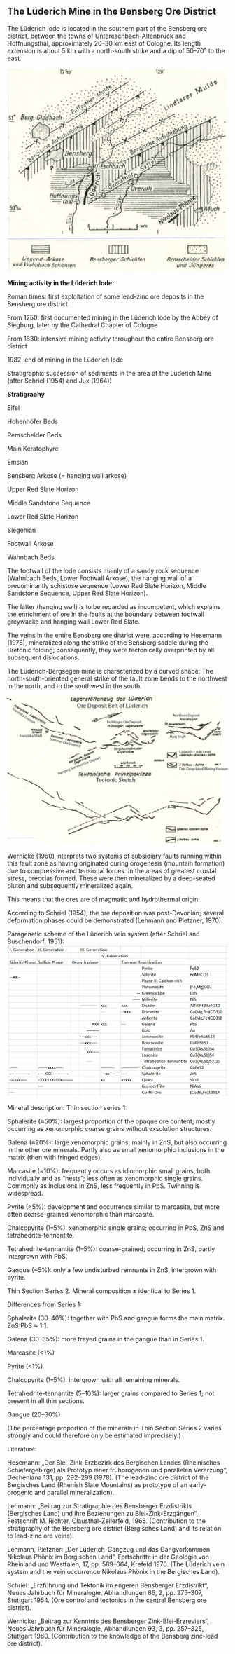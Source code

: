 ## The Lüderich Mine in the Bensberg Ore District

The Lüderich lode is located in the southern part of the Bensberg ore district, between the towns of Untereschbach-Altenbrück and Hoffnungsthal, approximately 20–30 km east of Cologne.
Its length extension is about 5 km with a north-south strike and a dip of 50–70° to the east.

![Map](https://github.com/DinaKlim/OD_RL_notes/blob/main/RL_notes/26_Luderich/26%20Luderich%201.jpg)

**Mining activity in the Lüderich lode:**

Roman times: first exploitation of some lead-zinc ore deposits in the Bensberg ore district

From 1250: first documented mining in the Lüderich lode by the Abbey of Siegburg, later by the Cathedral Chapter of Cologne

From 1830: intensive mining activity throughout the entire Bensberg ore district

1982: end of mining in the Lüderich lode

Stratigraphic succession of sediments in the area of the Lüderich Mine
(after Schriel (1954) and Jux (1964))

**Stratigraphy**

Eifel

Hohenhöfer Beds

Remscheider Beds

Main Keratophyre

Emsian

Bensberg Arkose (= hanging wall arkose)

Upper Red Slate Horizon

Middle Sandstone Sequence

Lower Red Slate Horizon

Siegenian

Footwall Arkose

Wahnbach Beds

The footwall of the lode consists mainly of a sandy rock sequence (Wahnbach Beds, Lower Footwall Arkose),
the hanging wall of a predominantly schistose sequence (Lower Red Slate Horizon, Middle Sandstone Sequence, Upper Red Slate Horizon).

The latter (hanging wall) is to be regarded as incompetent, which explains the enrichment of ore in the faults at the boundary between footwall greywacke and hanging wall Lower Red Slate.

The veins in the entire Bensberg ore district were, according to Hesemann (1978), mineralized along the strike of the Bensberg saddle during the Bretonic folding; consequently, they were tectonically overprinted by all subsequent dislocations.

The Lüderich-Bergsegen mine is characterized by a curved shape:
The north-south-oriented general strike of the fault zone bends to the northwest in the north, and to the southwest in the south.

![Tectonic sketch](https://github.com/DinaKlim/OD_RL_notes/blob/main/RL_notes/26_Luderich/26%20Luderich%202.jpg)

Wernicke (1960) interprets two systems of subsidiary faults running within this fault zone as having originated during orogenesis (mountain formation) due to compressive and tensional forces.
In the areas of greatest crustal stress, breccias formed. These were then mineralized by a deep-seated pluton and subsequently mineralized again.

This means that the ores are of magmatic and hydrothermal origin.

According to Schriel (1954), the ore deposition was post-Devonian; several deformation phases could be demonstrated
(Lehmann and Pietzner, 1970).

Paragenetic scheme
of the Lüderich vein system
(after Schriel and Buschendorf, 1951):
![Paragenesis](https://github.com/DinaKlim/OD_RL_notes/blob/main/RL_notes/26_Luderich/26%20Luderich%203.jpg)

Mineral description:
Thin section series 1:

Sphalerite (≈50%): largest proportion of the opaque ore content; mostly occurring as xenomorphic coarse grains without exsolution structures.

Galena (≈20%): large xenomorphic grains; mainly in ZnS, but also occurring in the other ore minerals. Partly also as small xenomorphic inclusions in the matrix (then with fringed edges).

Marcasite (≈10%): frequently occurs as idiomorphic small grains, both individually and as “nests”; less often as xenomorphic single grains. Commonly as inclusions in ZnS, less frequently in PbS. Twinning is widespread.

Pyrite (≈5%): development and occurrence similar to marcasite, but more often coarse-grained xenomorphic than marcasite.

Chalcopyrite (1–5%): xenomorphic single grains; occurring in PbS, ZnS and tetrahedrite-tennantite.

Tetrahedrite-tennantite (1–5%): coarse-grained; occurring in ZnS, partly intergrown with PbS.

Gangue (~5%): only a few undisturbed remnants in ZnS, intergrown with pyrite.

Thin Section Series 2: Mineral composition ± identical to Series 1.

Differences from Series 1:

Sphalerite (30–40%): together with PbS and gangue forms the main matrix. ZnS:PbS ≈ 1:1.

Galena (30–35%): more frayed grains in the gangue than in Series 1.

Marcasite (<1%)

Pyrite (<1%)

Chalcopyrite (1–5%): intergrown with all remaining minerals.

Tetrahedrite-tennantite (5–10%): larger grains compared to Series 1; not present in all thin sections.

Gangue (20–30%)

(The percentage proportion of the minerals in Thin Section Series 2 varies strongly and could therefore only be estimated imprecisely.)

Literature:

Hesemann: „Der Blei-Zink-Erzbezirk des Bergischen Landes (Rheinisches Schiefergebirge) als Prototyp einer frühorogenen und parallelen Vererzung“, Decheniana 131, pp. 292–299 (1978).
(The lead-zinc ore district of the Bergisches Land (Rhenish Slate Mountains) as prototype of an early-orogenic and parallel mineralization).

Lehmann: „Beitrag zur Stratigraphie des Bensberger Erzdistrikts (Bergisches Land) und ihre Beziehungen zu Blei-Zink-Erzgängen“, Festschrift M. Richter, Clausthal-Zellerfeld, 1965.
(Contribution to the stratigraphy of the Bensberg ore district (Bergisches Land) and its relation to lead-zinc ore veins).

Lehmann, Pietzner: „Der Lüderich-Gangzug und das Gangvorkommen Nikolaus Phönix im Bergischen Land“, Fortschritte in der Geologie von Rheinland und Westfalen, 17, pp. 589–664, Krefeld 1970.
(The Lüderich vein system and the vein occurrence Nikolaus Phönix in the Bergisches Land).

Schriel: „Erzführung und Tektonik im engeren Bensberger Erzdistrikt“, Neues Jahrbuch für Mineralogie, Abhandlungen 86, 2, pp. 275–307, Stuttgart 1954.
(Ore control and tectonics in the central Bensberg ore district).

Wernicke: „Beitrag zur Kenntnis des Bensberger Zink-Blei-Erzreviers“, Neues Jahrbuch für Mineralogie, Abhandlungen 93, 3, pp. 257–325, Stuttgart 1960.
(Contribution to the knowledge of the Bensberg zinc-lead ore district).
